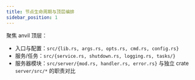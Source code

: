```yaml
---
title: 节点生命周期与顶层编排
sidebar_position: 1
---
```


聚焦 anvil 顶层：
- 入口与配置：`src/{lib.rs, args.rs, opts.rs, cmd.rs, config.rs}`
- 服务/任务：`src/{service.rs, shutdown.rs, logging.rs, tasks/}`
- 服务器模块：`src/server/{mod.rs, handler.rs, error.rs}` 与独立 crate `server/src/*` 的职责对比
